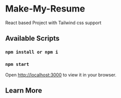 # Make-My-Resume

React based Project with Tailwind css support

## Available Scripts

### `npm install or npm i`

### `npm start`
Open [http://localhost:3000](http://localhost:3000) to view it in your browser.


## Learn More

